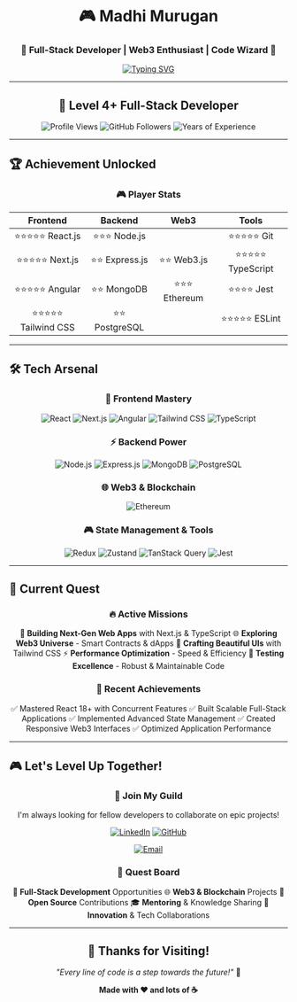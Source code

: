 <div align="center">

# 🎮 Madhi Murugan

### 🚀 Full-Stack Developer | Web3 Enthusiast | Code Wizard 🚀

[![Typing SVG](https://readme-typing-svg.demolab.com?font=Fira+Code&size=25&duration=3000&pause=1000&color=00D4FF&center=true&vCenter=true&width=600&lines=Building+the+Future+with+Code;Web3+%26+Blockchain+Explorer;React+%7C+Next.js+%7C+Angular+Expert;Node.js+%7C+Express+Backend+Master;Tailwind+CSS+%7C+UI%2FUX+Designer)](https://git.io/typing-svg)

</div>

---

<div align="center">

## 🎯 Level 4+ Full-Stack Developer

![Profile Views](https://komarev.com/ghpvc/?username=MadhiMkOfficial&style=for-the-badge&color=blueviolet)
![GitHub Followers](https://img.shields.io/github/followers/MadhiMkOfficial?style=for-the-badge&color=green)
![Years of Experience](https://img.shields.io/badge/Experience-4%2B%20Years-orange?style=for-the-badge&logo=experience&logoColor=white)

</div>

---

## 🏆 Achievement Unlocked

<div align="center">

### 🎮 Player Stats

|      **Frontend**       |      **Backend**      |     **Web3**      |       **Tools**       |
| :---------------------: | :-------------------: | :---------------: | :-------------------: |
|   ⭐⭐⭐⭐⭐ React.js   |  ⭐⭐⭐ Node.js   |    | ⭐⭐⭐⭐⭐ Git     |
|   ⭐⭐⭐⭐⭐ Next.js    | ⭐⭐ Express.js | ⭐⭐ Web3.js  | ⭐⭐⭐⭐⭐ TypeScript |
|   ⭐⭐⭐⭐⭐ Angular    |   ⭐⭐ MongoDB    |  ⭐⭐⭐ Ethereum  |    ⭐⭐⭐⭐ Jest    |
| ⭐⭐⭐⭐⭐ Tailwind CSS |  ⭐⭐ PostgreSQL  |   | ⭐⭐⭐⭐⭐ ESLint   |

</div>

---

## 🛠️ Tech Arsenal

<div align="center">

### 🎨 Frontend Mastery

![React](https://img.shields.io/badge/React-20232A?style=for-the-badge&logo=react&logoColor=61DAFB)
![Next.js](https://img.shields.io/badge/Next.js-000000?style=for-the-badge&logo=next.js&logoColor=white)
![Angular](https://img.shields.io/badge/Angular-DD0031?style=for-the-badge&logo=angular&logoColor=white)
![Tailwind CSS](https://img.shields.io/badge/Tailwind_CSS-38B2AC?style=for-the-badge&logo=tailwind-css&logoColor=white)
![TypeScript](https://img.shields.io/badge/TypeScript-007ACC?style=for-the-badge&logo=typescript&logoColor=white)

### ⚡ Backend Power

![Node.js](https://img.shields.io/badge/Node.js-43853D?style=for-the-badge&logo=node.js&logoColor=white)
![Express.js](https://img.shields.io/badge/Express.js-404D59?style=for-the-badge&logo=express&logoColor=white)
![MongoDB](https://img.shields.io/badge/MongoDB-4EA94B?style=for-the-badge&logo=mongodb&logoColor=white)
![PostgreSQL](https://img.shields.io/badge/PostgreSQL-316192?style=for-the-badge&logo=postgresql&logoColor=white)

### 🌐 Web3 & Blockchain

![Ethereum](https://img.shields.io/badge/Ethereum-3C3C3D?style=for-the-badge&logo=ethereum&logoColor=white)

### 🎮 State Management & Tools

![Redux](https://img.shields.io/badge/Redux-593D88?style=for-the-badge&logo=redux&logoColor=white)
![Zustand](https://img.shields.io/badge/Zustand-FF6B6B?style=for-the-badge&logo=zustand&logoColor=white)
![TanStack Query](https://img.shields.io/badge/TanStack_Query-FF4154?style=for-the-badge&logo=react-query&logoColor=white)
![Jest](https://img.shields.io/badge/Jest-323330?style=for-the-badge&logo=Jest&logoColor=white)

</div>


---

## 🎯 Current Quest

<div align="center">

### 🔥 Active Missions

   🚀 **Building Next-Gen Web Apps** with Next.js & TypeScript
   🌐 **Exploring Web3 Universe** - Smart Contracts & dApps
   🎨 **Crafting Beautiful UIs** with Tailwind CSS
   ⚡ **Performance Optimization** - Speed & Efficiency
   🧪 **Testing Excellence** - Robust & Maintainable Code

### 🏅 Recent Achievements

   ✅ Mastered React 18+ with Concurrent Features
   ✅ Built Scalable Full-Stack Applications
   ✅ Implemented Advanced State Management
   ✅ Created Responsive Web3 Interfaces
   ✅ Optimized Application Performance

</div>

---

## 🎮 Let's Level Up Together!

<div align="center">

### 🤝 Join My Guild

I'm always looking for fellow developers to collaborate on epic projects!

[![LinkedIn](https://img.shields.io/badge/LinkedIn-0077B5?style=for-the-badge&logo=linkedin&logoColor=white)](https://www.linkedin.com/in/madhimk-dev)
[![GitHub](https://img.shields.io/badge/GitHub-100000?style=for-the-badge&logo=github&logoColor=white)](https://github.com/MadhiMkOfficial)
<!--[![Portfolio](https://img.shields.io/badge/Portfolio-FF5722?style=for-the-badge&logo=todoist&logoColor=white)]([https://madhimurugan.dev](https://github.com/MadhiMkOfficial))-->
[![Email](https://img.shields.io/badge/Email-D14836?style=for-the-badge&logo=gmail&logoColor=white)](mailto:madhimkdev@gmail.com)

### 🌟 Quest Board

   🎯 **Full-Stack Development** Opportunities
   🌐 **Web3 & Blockchain** Projects
   🤝 **Open Source** Contributions
   🎓 **Mentoring** & Knowledge Sharing
   🚀 **Innovation** & Tech Collaborations

</div>

---

<div align="center">

## 🎊 Thanks for Visiting!

_"Every line of code is a step towards the future!"_ 🚀

**Made with ❤️ and lots of ☕**

</div>
